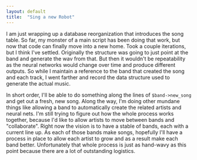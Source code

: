 ```yaml
---
layout: default
title:  "Sing a new Robot"
---
```


I am just wrapping up a database reorganization that introduces the song table.
So far, my monster of a main script has been doing that work, but now that code
can finally move into a new home. Took a couple iterations, but I think I've
settled. Originally the structure was going to just point at the band and
generate the wav from that. But then it wouldn't be repeatability as the neural
networks would change over time and produce different outputs. So while I
maintain a reference to the band that created the song and each track, I went
farther and record the data structure used to generate the actual music.

In short order, I'll be able to do something along the lines of
```$band->new_song``` and get out a fresh, new song. Along the way, I'm doing
other mundane things like allowing a band to automatically create the related
artists and neural nets. I'm still trying to figure out how the whole process
works together, because I'd like to allow artists to move between bands and
"collaborate". Right now the vision is to have a stable of bands, each with a
current line up. As each of those bands make songs, hopefully I'll have a
process in place to allow each artist to grow and as a result make each band
better. Unfortunately that whole process is just as hand-wavy as this
point because there are a lot of outstanding logistics.
